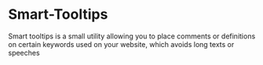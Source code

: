 # Smart-Tooltips
Smart tooltips is a small utility allowing you to place comments or definitions on certain keywords used on your website, which avoids long texts or speeches
